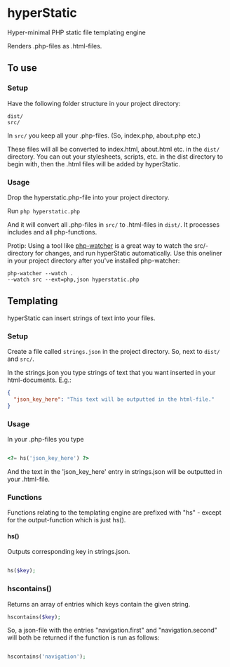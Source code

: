 # hyperStatic 

Hyper-minimal PHP static file templating engine

Renders .php-files as .html-files.

## To use

### Setup
Have the following folder structure in your project directory:

```
dist/
src/
```

In `src/` you keep all your .php-files.
(So, index.php, about.php etc.)

These files will all be converted to index.html, about.html etc.
in the `dist/` directory.
You can out your stylesheets, scripts, etc.
in the dist directory to begin with, then the .html files will be added by hyperStatic.

### Usage
Drop the hyperstatic.php-file into your project directory.

Run `php hyperstatic.php`

And it will convert all .php-files in `src/` to .html-files in `dist/`.
It processes includes and all php-functions.

Protip: Using a tool like [php-watcher](https://github.com/seregazhuk/php-watcher) is a great way to watch the src/-directory for changes, and run hyperStatic automatically.
Use this oneliner in your project directory after you've installed php-watcher:

```
php-watcher --watch .
--watch src --ext=php,json hyperstatic.php
```

## Templating
hyperStatic can insert strings of text into your files.

### Setup
Create a file called `strings.json` in the project directory.
So, next to `dist/` and `src/`.

In the strings.json you type strings of text that you want inserted in your html-documents.
E.g.:

```json
{
  "json_key_here": "This text will be outputted in the html-file."
}
```

### Usage
In your .php-files you type

```php

<?= hs('json_key_here') ?>

```

And the text in the 'json_key_here' entry in strings.json will be outputted in your .html-file.

### Functions
Functions relating to the templating engine are prefixed with "hs" - except for the output-function which is just hs().

#### hs()
Outputs corresponding key in strings.json.

```php

hs($key);

```

### hscontains()
Returns an array of entries which keys contain the given string.

```php
hscontains($key);
```

So, a json-file with the entries "navigation.first" and "navigation.second" will both be returned if the function is run as follows:

```php

hscontains('navigation');

```


